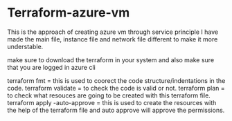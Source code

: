 # Terraform-azure-vm
This is the approach of creating azure vm through service principle
I have made the main file, instance file and network file different to make it more understable.

make sure to download the terraform in your system and also make sure that you are logged in azure cli

terraform fmt = this is used to coorect the code structure/indentations in the code.
terraform validate = to check the code is valid or not.
terraform plan = to check what resouces are going to be created with this terraform file.
terraform apply -auto-approve = this is used to create the resources with the help of the terraform file and auto approve will approve the permissions.
